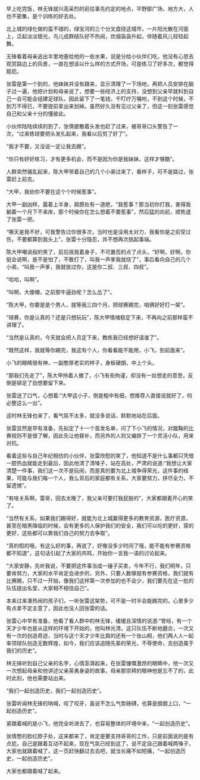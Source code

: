 早上吃完饭，林无锋就兴高采烈的前往事先约定的地点，平野那广场，地方大，人也不密集，是个训练的好去处。

北上城的绿化做的蛮不错的，绿宝河的三个分叉盘绕这城市，一片阳光散在河面上，泛起淡淡银光，鸟儿成群结队好不热闹，炊烟袅袅升起，伴随着风儿轻轻起舞。

无锋看着母亲追出半里地塞给他的一些水果，说是分给小伙伴们吃，他没有心思去观赏路边上的风景，一直在想该以什么样的方式开场，可是练习了好多次，都觉得尴尬。

张雷是第一个到的，他妹妹并没有跟来，显示清理了一下场地，再把人员安排在脑子过一遍，他把计划和母亲说了，想要一些经济上的支持，没想到父亲早就料到自己一会可能会组建足球队，因此留下了一笔钱，千叮咛万嘱咐，不到这个时候，不到万不得已，不要提前拿出来划掉。虽然好久没有见过父亲了，但这一刻张雷感觉自己和父亲十分的懂彼此。

小伙伴陆陆续续的到了，张倩披散着头发也赶了过来，被哥哥口头警告了一次，“过来练球要把头发扎起来，我看以后剪了好了”。

“我才不要，又没说一定让我去踢”。

“你只有好好练习，才有更多机会，而不是因为你是我妹妹，这样才够酷”。

人群突然骚乱起来，陈大甲带着自己的几个小弟过来了，看样子，可不是路过，张雷赶上前去。

“大甲，我劝你不要在这个个时候惹事”。

大甲一副凶样，露着上半身，肩膀处有一道疤，“我惹事？那当初你打我，害得我躺着一个月下不来床，那个时候你在怎么想着不要惹事”，然后猛的向前，顺势退了张雷一把。

“哪天是我不好，可我警告过你很多次，当时也是没用太对力，我看你是之前受过伤，不要都算到我头上”，张雷十分隐忍，并不想再次挑起事端。

陈大甲嘲讽般的笑了，前后摇晃着身子，不可置否的点了点头，“好啊，好啊，你挺会说啊，是不是怕了，不敢打了，叫我一声爹我就绕了”，事后看向自己的几个小弟，“叫我一声爹，我就放过你，这是你二叔、三叔、四叔”。

“哈哈，叫啊”。

“叫啊，大傻帽，之前那牛逼劲呢？怎么怂了”。

“陈大甲，你要是是个男人，就等我三四个月，把球赛踢完，咱俩好好打一架”。

“球赛，你是认真的？还是只想玩玩”，陈大甲情绪稳定下来，不再向之前那样蛮不讲理了。

“当然是认真的，今天就会把人员定下来，教练我已经想好请谁了”。

“既然这样，我就等你踢完，我这有个人，你看看能不能用，小飞，到前面来”。

小飞的眼睛很有神，一副憨厚老实的样子，身板硬朗，中上个头。

“那我们先走了”，陈大甲拎着人撤了，小飞有些拘谨，却没有一丝想走的意思，反倒是铆足了劲想要留下来。

张雷送了口气，心想着:“大甲这小子，倒是粗中有细，想推荐人直接说就好了，何必整这么一出”。

这时林无锋也来了，看气氛不太多，就没多说话，默默地站在后面。

张雷显然是早有准备，先拟定了十一个首发名单，问了下小飞的情况，对蹴鞠的比赛规则不是很了解，因此先让他替补，而另外的人则又编排了一个灵活小队，用来对抗。

看着这些与自己年纪相仿的小伙伴，张雷欣慰的笑了，他知道不是什么事都只凭借一腔热血就能走到最后，因此他清了清嗓子，站在高处，严肃的说道:“我想让大家清楚一件事，我们这一次不是玩闹，而是真的要为北上城争得荣光，这件事的结果，可能与我们每一个人，我么背后的家庭都有关系，大家要努力，拼尽全力，不留遗憾”。

“有啥关系啊，雷哥，回去太晚了，我父亲可要打我屁股的”，大家都跟着开心的笑了。

“当然有关系，如果我们踢得好，就能为北上城赢得更多的教育资源，医疗资源，甚至在暗黑降临的时候，会有更多的人保护我们的安全，我们可以吃的更好，穿的更好，这些都可以靠我们自己的努力去争取”。

“真的假的哦，有这么好的事，再说了，好像没多少时间了哦，能不能有参赛资格都不知道”，这句话引起了大家的共鸣，开始你一言我一语的讨论起来。

“大家安静，先听我说，不要把这件事当成一锤子买卖，今年不行，我们明年，只要肯努力，大家的水平肯定会进步的，另外，只要人数够就有参赛资格，我们就有比赛踢，只不过一开始，像我们这样第一次参加的也不会少，我们要先在这一批的队伍提出名堂，大家相不相信自己”。

本来过来凑热闹的孩子们，一听张雷这架势，可不是一时半会能踢完的，心里多少有点拿不定主意了，因此也没人回张雷的话。

张雷心中早有准备，他看了看人群中的林无锋，缓缓且深情的说道:“曾经，有一个天才少年也是从这样的环境下开始的，他叫林光清，这只队伍不断地磨合，一次又有一次的创造奇迹，当时与这个天才少年比肩的还有一个张山桐，他们两人人一起率领球队创造无数辉煌，如今，我们应该追随先辈的荣光，不辱使命，去创造属于我们的历史”。

林无锋听到自己父亲的名字，心情澎湃起来，在张雷慷慨激昂的眼睛中，他一次又一次想起母亲和他讲述父亲英勇身姿的故事，母亲那崇拜的眼神他是忘不了的，此时此刻，他也需要站出来。

“我们一起创造历史，我们一起创造历史”。

张雷听闻林无锋的呐喊，咬了咬牙，虽说不怎么气势磅礴，也算是朗朗上口，“一起创造历史”。

紧跟着喊的是小飞，他完全听进去了，也容易整体的环境中来，“一起创造历史”。

张倩憋的脸红脖子处，这来都来了，肯定是要支持哥哥的工作，只是前面说的是有点尬，自己是跟着互动不起来，现在气氛已经到这了，说不定自己跟着喊两嗓子，大家也就跟着喊了，这一页赶快翻过去去吧，就当长痛不如短痛，“一起创造历史，一起创造历史”。

大家也都跟着喊了起来。
